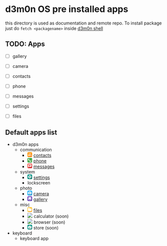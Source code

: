 # d3m0n OS pre installed apps

this directory is used as documentation and remote repo.
To install package just do `fetch <packagename>` inside [d3m0n shell](https://github.com/d3m0n-project/d3m0n_os/tree/main/rootfs/usr/share/d3m0n/documentation/shell)

## TODO: Apps
- [ ] gallery
- [ ] camera
- [ ] contacts
- [ ] phone
- [ ] messages
- [ ] settings
- [ ] files


## Default apps list
- d3m0n apps
  - communication
    - <img width="15" src="/rootfs/usr/share/d3m0n/themes/default_dark/icons/contacts.png?raw=true"> [contacts](./communication/contacts)
    - <img width="15" src="/rootfs/usr/share/d3m0n/themes/default_dark/icons/phone.png?raw=true"> [phone](./communication/phone)
    - <img width="15" src="/rootfs/usr/share/d3m0n/themes/default_dark/icons/messages.png?raw=true"> [messages](./communication/messages)   
  - system
    - <img width="15" src="/rootfs/usr/share/d3m0n/themes/default_dark/icons/settings.png?raw=true"> [settings](./system/settings)
    - lockscreen
  - photo
    - <img width="15" src="/rootfs/usr/share/d3m0n/themes/default_dark/icons/camera.png?raw=true"> [camera](./photo/camera)
    - <img width="15" src="/rootfs/usr/share/d3m0n/themes/default_dark/icons/gallery.png?raw=true"> [gallery](./photo/gallery)
  - misc
    - <img width="15" src="/rootfs/usr/share/d3m0n/themes/default_dark/icons/folder.png?raw=true"> [files](./mysc/files)
    - <img width="15" src="/rootfs/usr/share/d3m0n/themes/default_dark/icons/calculator.png?raw=true"> calculator (soon)
    - <img width="15" src="/rootfs/usr/share/d3m0n/themes/default_dark/icons/browser.png?raw=true"> browser (soon)
    - <img width="15" src="/rootfs/usr/share/d3m0n/themes/default_dark/icons/store.png?raw=true"> store (soon)
- keyboard
  - keyboard app
